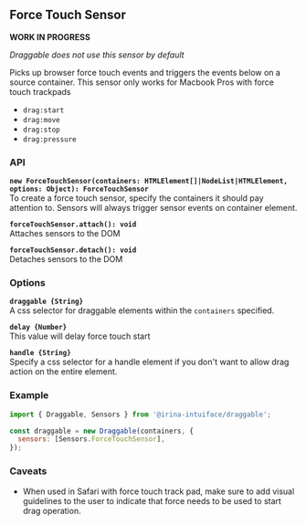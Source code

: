 ## Force Touch Sensor

**WORK IN PROGRESS**

_Draggable does not use this sensor by default_

Picks up browser force touch events and triggers the events below on a source container.
This sensor only works for Macbook Pros with force touch trackpads

- `drag:start`
- `drag:move`
- `drag:stop`
- `drag:pressure`

### API

**`new ForceTouchSensor(containers: HTMLElement[]|NodeList|HTMLElement, options: Object): ForceTouchSensor`**  
To create a force touch sensor, specify the containers it should pay attention to. Sensors will always
trigger sensor events on container element.

**`forceTouchSensor.attach(): void`**  
Attaches sensors to the DOM

**`forceTouchSensor.detach(): void`**  
Detaches sensors to the DOM

### Options

**`draggable {String}`**  
A css selector for draggable elements within the `containers` specified.

**`delay {Number}`**  
This value will delay force touch start

**`handle {String}`**  
Specify a css selector for a handle element if you don't want to allow drag action on the entire element.

### Example

```js
import { Draggable, Sensors } from '@irina-intuiface/draggable';

const draggable = new Draggable(containers, {
  sensors: [Sensors.ForceTouchSensor],
});
```

### Caveats

- When used in Safari with force touch track pad, make sure to add visual guidelines to the user to indicate that force needs to be used to start drag operation.
